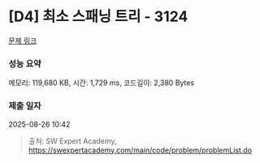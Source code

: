# [D4] 최소 스패닝 트리 - 3124 

[문제 링크](https://swexpertacademy.com/main/code/problem/problemDetail.do?contestProbId=AV_mSnmKUckDFAWb) 

### 성능 요약

메모리: 119,680 KB, 시간: 1,729 ms, 코드길이: 2,380 Bytes

### 제출 일자

2025-08-26 10:42



> 출처: SW Expert Academy, https://swexpertacademy.com/main/code/problem/problemList.do